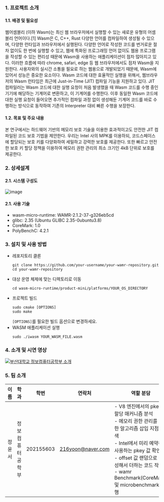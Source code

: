 ### 1. 프로젝트 소개
#### 1.1. 배경 및 필요성
 웹어셈블리 (이하 Wasm)는 최신 웹 브라우저에서 실행할 수 있는 새로운 유형의 어셈블리 언어이다.[1] Wasm은 C, C++, Rust 다양한 언어를 컴파일하여 생성될 수 있으며, 다양한 런타임과 브라우저에서 실행된다. 다양한 언어로 작성한 코드를 번거로운 절차 없이도 한 번에 실행할 수 있고, 웹에 특화된 프로그래밍 언어 없이도 웹용 프로그램을 작성할 수 있는 편리성 때문에 Wasm을 사용하는 애플리케이션이 점차 많아지고 있다. 이러한 흐름에 따라 chrome, safari, edge 등 웹 브라우저에서도 점차 Wasm을 지원한다.
 사용자와의 실시간 소통을 필요로 하는 웹용으로 개발되었기 때문에, Wasm에 있어서 성능은 중요한 요소이다. Wasm 코드에 대한 효율적인 실행을 위해서, 웹브라우저의 Wasm 런타임은 최근에 Just-in-Time (JIT) 컴파일 기능을 지원하고 있다. JIT 컴파일러는 Wasm 코드에 대한 실행 요청이 처음 발생했을 때 Wasm 코드를 수행 중인 기기에 해당하는 기계어로 변환하고, 이 기계어를 수행한다. 이후 동일한 Wasm 코드에 대한 실행 요청이 들어오면 추가적인 컴파일 과정 없이 생성해둔 기계어 코드를 바로 수행하는 방식으로 동작하여 기존의 Interpreter 대비 빠른 수행을 보장한다.

#### 1.2. 목표 및 주요 내용
 본 연구에서는 하드웨어 기반의 메모리 보호 기술을 이용한 효과적이고도 안전한 JIT 컴파일된 코드 보호 기법을 제안한다. 우리는 Intel 사의 MPK를 이용하되, 코드스페이스에 할당되는 보호 키를 다양화하여 세밀하고 강력한 보호를 제공한다. 또한 빠르고 안전한 보호 키 할당 정책을 이용하여 메모리 권한 관리의 최소 크기인 4kB 단위로 보호를 제공한다.

### 2. 상세설계
#### 2.1. 시스템 구성도
![image](https://github.com/user-attachments/assets/1dfdb772-c269-4e30-973e-8e280d4160bd)

#### 2.1. 사용 기술
* wasm-micro-runtime: WAMR-2.1.2-37-g326eb5cd
* glibc: 2.35 (Ubuntu GLIBC 2.35-0ubuntu3.8)
* CoreMark: 1.0
* PolyBenchC: 4.2.1

### 3. 설치 및 사용 방법
* 레포지토리 클론
  ```
  git clone https://github.com/your-username/your-wamr-repository.git
  cd your-wamr-repository
  ```
* 대상 운영 체제에 맞는 디렉토리로 이동
  ```
  cd wasm-micro-runtime/product-mini/platforms/YOUR_OS_DIRECTORY
  ```
* 프로젝트 빌드
  ```
  sudo cmake [OPTIONS]
  sudo make
  ```
  `[OPTIONS]`를 필요한 빌드 옵션으로 변경하세요.
* WASM 애플리케이션 실행
  ```
  sudo ./iwasm YOUR_WASM_FILE.wasm
  ```

### 4. 소개 및 시연 영상
[![부산대학교 정보컴퓨터공학부 소개](http://img.youtube.com/vi/zh_gQ_lmLqE/0.jpg)](https://youtu.be/zh_gQ_lmLqE)

### 5. 팀 소개
| 이름     | 학과            | 학번        | 연락처            | 역할 분담                                    |
|----------|-----------------|-------------|-------------------|----------------------------------------------|
| 정윤서   | 정보컴퓨터공학부 | 202155603   | 216yoon@naver.com | - V8 엔진에서의 pkey 할당 매커니즘 분석<br> - 메모리 권한 관리를 위한 알고리즘 삽입 지점 탐색<br> - Intel에서 미리 예약해서 사용하는 pkey 값 확인<br> - offset 값 랜덤으로 생성해서 더하는 코드 작성<br> - wamr Benchmark(CoreMark) 및 microbenchmark 수행 |
